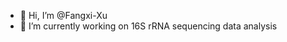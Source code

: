 - 👋 Hi, I’m @Fangxi-Xu
- 🌱 I’m currently working on 16S rRNA sequencing data analysis


<!---
Fangxi-Xu/Fangxi-Xu is a ✨ special ✨ repository because its `README.md` (this file) appears on your GitHub profile.
You can click the Preview link to take a look at your changes.
--->
